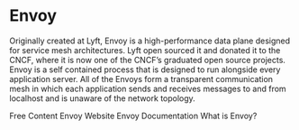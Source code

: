 # Envoy

Originally created at Lyft, Envoy is a high-performance data plane designed for service mesh architectures. Lyft open sourced it and donated it to the CNCF, where it is now one of the CNCF’s graduated open source projects. Envoy is a self contained process that is designed to run alongside every application server. All of the Envoys form a transparent communication mesh in which each application sends and receives messages to and from localhost and is unaware of the network topology.

<ResourceGroupTitle>Free Content</ResourceGroupTitle>
<BadgeLink colorScheme='red' badgeText='OFFICIAL WEBSITE' href='https://www.envoyproxy.io/'>Envoy Website</BadgeLink>
<BadgeLink colorScheme='red' badgeText='DOCUMENTATION' href='https://www.envoyproxy.io/docs/envoy/latest/start/start'>Envoy Documentation</BadgeLink>
<BadgeLink colorScheme='red' badgeText='READ' href='https://www.envoyproxy.io/docs/envoy/latest/intro/what_is_envoy'>What is Envoy?</BadgeLink>

